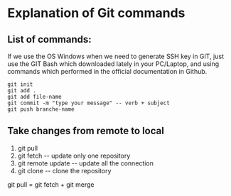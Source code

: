 # Explanation of Git commands

## List of commands:

If we use the OS Windows when we need to generate SSH key in GIT, just use the GIT Bash which downloaded lately in your PC/Laptop, and using commands which performed in the official documentation in Github.

```git
git init
git add .
git add file-name
git commit -m "type your message" -- verb + subject
git push branche-name 
```

## Take changes from remote to local

1. git pull
2. git fetch         -- update only one repository
3. git remote update -- update all the connection
4. git clone         -- clone the repository

git pull = git fetch + git merge

